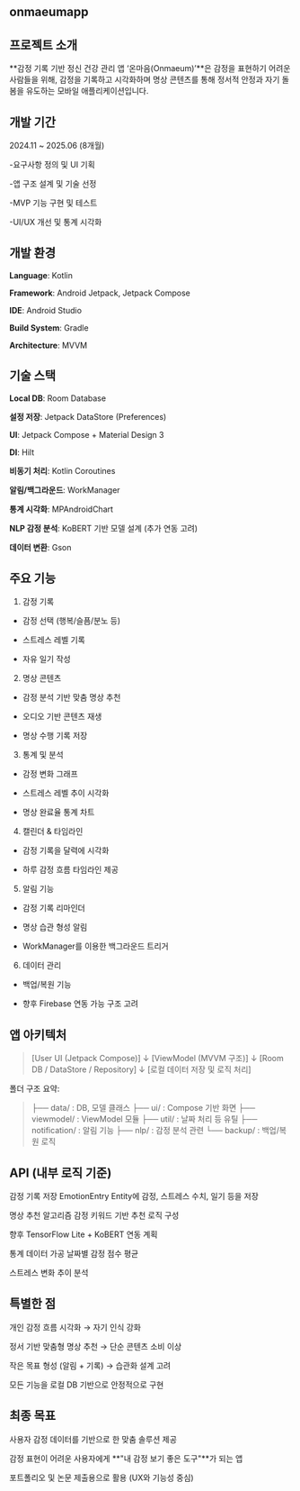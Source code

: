 ## onmaeumapp

## 프로젝트 소개
**감정 기록 기반 정신 건강 관리 앱 ‘온마음(Onmaeum)’**은 감정을 표현하기 어려운 사람들을 위해, 감정을 기록하고 시각화하며 명상 콘텐츠를 통해 정서적 안정과 자기 돌봄을 유도하는 모바일 애플리케이션입니다.

## 개발 기간
2024.11 ~ 2025.06 (8개월)

-요구사항 정의 및 UI 기획

-앱 구조 설계 및 기술 선정

-MVP 기능 구현 및 테스트

-UI/UX 개선 및 통계 시각화



## 개발 환경
**Language**: Kotlin

**Framework**: Android Jetpack, Jetpack Compose

**IDE**: Android Studio

**Build System**: Gradle

**Architecture**: MVVM

## 기술 스택
**Local DB**: Room Database

**설정 저장**: Jetpack DataStore (Preferences)

**UI**: Jetpack Compose + Material Design 3

**DI**: Hilt

**비동기 처리**: Kotlin Coroutines

**알림/백그라운드**: WorkManager

**통계 시각화**: MPAndroidChart

**NLP 감정 분석**: KoBERT 기반 모델 설계 (추가 연동 고려)

**데이터 변환**: Gson


## 주요 기능
1. 감정 기록
- 감정 선택 (행복/슬픔/분노 등)

- 스트레스 레벨 기록

- 자유 일기 작성

2. 명상 콘텐츠
- 감정 분석 기반 맞춤 명상 추천

- 오디오 기반 콘텐츠 재생

- 명상 수행 기록 저장

3. 통계 및 분석
- 감정 변화 그래프

- 스트레스 레벨 추이 시각화

- 명상 완료율 통계 차트

4. 캘린더 & 타임라인
- 감정 기록을 달력에 시각화

- 하루 감정 흐름 타임라인 제공

5. 알림 기능
- 감정 기록 리마인더

- 명상 습관 형성 알림

- WorkManager를 이용한 백그라운드 트리거

6. 데이터 관리
- 백업/복원 기능

- 향후 Firebase 연동 가능 구조 고려

## 앱 아키텍처
>[User UI (Jetpack Compose)]
       ↓
[ViewModel (MVVM 구조)]
       ↓
[Room DB / DataStore / Repository]
       ↓
[로컬 데이터 저장 및 로직 처리]


폴더 구조 요약:

>├── data/          : DB, 모델 클래스
├── ui/            : Compose 기반 화면
├── viewmodel/     : ViewModel 모듈
├── util/          : 날짜 처리 등 유틸
├── notification/  : 알림 기능
├── nlp/           : 감정 분석 관련
└── backup/        : 백업/복원 로직
## API (내부 로직 기준)
감정 기록 저장
EmotionEntry Entity에 감정, 스트레스 수치, 일기 등을 저장

명상 추천 알고리즘
감정 키워드 기반 추천 로직 구성

향후 TensorFlow Lite + KoBERT 연동 계획

통계 데이터 가공
날짜별 감정 점수 평균

스트레스 변화 추이 분석

## 특별한 점
개인 감정 흐름 시각화 → 자기 인식 강화

정서 기반 맞춤형 명상 추천 → 단순 콘텐츠 소비 이상

작은 목표 형성 (알림 + 기록) → 습관화 설계 고려

모든 기능을 로컬 DB 기반으로 안정적으로 구현

## 최종 목표
사용자 감정 데이터를 기반으로 한 맞춤 솔루션 제공

감정 표현이 어려운 사용자에게 **"내 감정 보기 좋은 도구"**가 되는 앱

포트폴리오 및 논문 제출용으로 활용 (UX와 기능성 중심)
